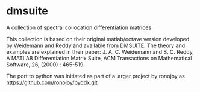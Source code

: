 # dmsuite
A collection of spectral collocation differentiation matrices

This collection is based on their original matlab/octave version
developed by Weidemann and Reddy and available from
[DMSUITE](http://www.mathworks.com/matlabcentral/fileexchange/29-dmsuite). The
theory and examples are explained in their paper:
J. A. C. Weidemann and S. C. Reddy, A MATLAB Differentiation Matrix
Suite, ACM Transactions on Mathematical Software, 26, (2000) :
465-519.

The port to python was initiated as part of a larger project by
ronojoy as https://github.com/ronojoy/pyddx.git
